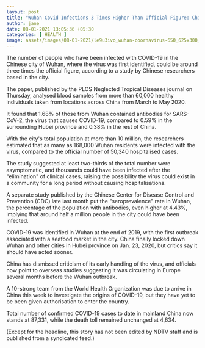 ```yaml
---
layout: post
title: "Wuhan Covid Infections 3 Times Higher Than Official Figure: China Study"
author: jane 
date: 08-01-2021 13:05:36 +05:30 
categories: [ HEALTH ] 
image: assets/images/08-01-2021/le9u3ivo_wuhan-coornavirus-650_625x300_08_January_21.jpg
---
```

The number of people who have been infected with COVID-19 in the Chinese city of Wuhan, where the virus was first identified, could be around three times the official figure, according to a study by Chinese researchers based in the city.

The paper, published by the PLOS Neglected Tropical Diseases journal on Thursday, analysed blood samples from more than 60,000 healthy individuals taken from locations across China from March to May 2020.

It found that 1.68% of those from Wuhan contained antibodies for SARS-CoV-2, the virus that causes COVID-19, compared to 0.59% in the surrounding Hubei province and 0.38% in the rest of China.

With the city's total population at more than 10 million, the researchers estimated that as many as 168,000 Wuhan residents were infected with the virus, compared to the official number of 50,340 hospitalised cases.

The study suggested at least two-thirds of the total number were asymptomatic, and thousands could have been infected after the "elimination" of clinical cases, raising the possibility the virus could exist in a community for a long period without causing hospitalisations.

A separate study published by the Chinese Center for Disease Control and Prevention (CDC) late last month put the "seroprevalence" rate in Wuhan, the percentage of the population with antibodies, even higher at 4.43%, implying that around half a million people in the city could have been infected.

COVID-19 was identified in Wuhan at the end of 2019, with the first outbreak associated with a seafood market in the city. China finally locked down Wuhan and other cities in Hubei province on Jan. 23, 2020, but critics say it should have acted sooner.

China has dismissed criticism of its early handling of the virus, and officials now point to overseas studies suggesting it was circulating in Europe several months before the Wuhan outbreak.

A 10-strong team from the World Health Organization was due to arrive in China this week to investigate the origins of COVID-19, but they have yet to be been given authorisation to enter the country.

Total number of confirmed COVID-19 cases to date in mainland China now stands at 87,331, while the death toll remained unchanged at 4,634.

(Except for the headline, this story has not been edited by NDTV staff and is published from a syndicated feed.)